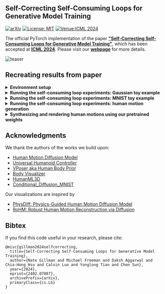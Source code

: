 ## Self-Correcting Self-Consuming Loops for Generative Model Training


[![arXiv](https://img.shields.io/badge/arXiv-2402.07087-<COLOR>.svg)](https://arxiv.org/abs/2402.07087)
[![License: MIT](https://img.shields.io/badge/License-MIT-yellow.svg)](https://opensource.org/licenses/MIT)
[![Venue:ICML 2024](https://img.shields.io/badge/Venue-ICML%202023-007CFF)](https://icml.cc/)


The official PyTorch implementation of the paper [**"Self-Correcting Self-Consuming Loops for Generative Model Training"**](https://arxiv.org/abs/2402.07087), which has been accepted at [**ICML 2024**](https://icml.cc/Conferences/2024).
Please visit our [**webpage**](https://nategillman.com/sc-sc.html) for more details.


![teaser](assets/motion_null.gif)




## Recreating results from paper

<details>
  <summary><b> Environment setup </b></summary>

<br>

The main building blocks for this repo include [Human Motion Diffusion Model](https://guytevet.github.io/mdm-page/), [Universal Humanoid Controller](https://github.com/ZhengyiLuo/UHC), [VPoser](https://github.com/nghorbani/human_body_prior).
Please visit their webpages for more details, including license info.
Note that their code depends on other libraries, including CLIP, SMPL, SMPL-X, PyTorch3D, and uses datasets that each have their own respective licenses that must also be followed.

### Step 1: build conda env

Run the script: `./setup.sh`.

This will create a conda virtual environment and perform a basic test (`test_environment.py`) to see if all succeeds. 

The environment setup has several major steps which depend greatly on the host machine. While `setup.sh` aspires to be robust / 'just work', there will be differences from system to system. 
For completeness, those steps are:
1. Create a Python 3.8.12 conda virtual environment named `"scsc"`
2. Install the dependencies of [MDM](https://github.com/GuyTevet/motion-diffusion-model)
3. Install the dependencies of [UHC](https://github.com/ZhengyiLuo/UHC) (including [Mujoco](https://github.com/openai/mujoco-py), which requires [Boost](https://www.boost.org/) to cythonize.)
4. Install visualization dependencies ([Body Visualizer](https://github.com/nghorbani/body_visualizer), [VPoser](https://github.com/nghorbani/human_body_prior))

Optionally, the last step of `./setup.sh` will facilitate moving the SMPL, SMPL+H, and SMPL+X models into their expected locations.

You must have an account on the following websites **AND AGREE TO THEIR TERMS AND CONDITIONS**:
- SMPL-X: https://smpl-x.is.tue.mpg.de/register.php
- SMPL: https://smpl.is.tue.mpg.de/modellicense.html
- SMPL-H: https://mano.is.tue.mpg.de/register.php

The data download script may also be run independently of the model setup. One can run: `./get_smpl_data.sh`.
More detail on the data dependencies can be found in Step 3.

<!-- <details>
  <summary><b> (Optional) basic environment setup test, to check if sampling works </b></summary> 

Running a sampling and basic visualization is a good intermediate test to run at this point. To do this,
first download the [`humanml-encoder-512`](https://github.com/GuyTevet/motion-diffusion-model?tab=readme-ov-file#3-download-the-pretrained-models) model from the MDM repository. 

Place it into `save/`. Make a copy of the model weights you wish to use for MDM (e.g., `model000200000.pt`) and
name it `model.pt`. The save directory should now look like this:
```commandline
|── save
└── humanml_trans_enc_512
    ├── args.json
    ├── eval_humanml_trans_enc_512_000475000_gscale2.5_wo_mm.log
    ├── model000200000.pt
    ├── model000475000.pt
    ├── model.pt
    ├── opt000200000.pt
    └── opt000475000.pt
```

To run the visualization test, enter the following into your shell:
```bash
conda activate scsc
mkdir -p test_videos
python visualize/visualizer.py
```

Examine the contents of the `test_videos` directory to find the results. 

This will output should look something like this:
```commandline
(scsc) [user@host]$ python visualize/visualizer.py WARNING: You are using a SMPL model, with only 10 shape coefficients.
usage: visualizer.py [-h] model_path
visualizer.py: error: the following arguments are required: model_path
WARNING: !-model_path was not specified through args.
Reading ././dataset/humanml_opt.txt
Loading dataset t2m !!...
100%|████████████████████████████████| 1460/1460 [00:02<00:00, 621.19it/s] num_synthetic_examples_included = 0
Skipped: 0 samples. Total Samples: 1404 Number of diffusion steps: 1000 Sampling batch 1/1!!...
Sampler batch size: 64
Sampling [repetitions: 0]
100%|████████████████████████████████| 1000/1000 [01:44<00:00, 9.54it/s]
Processing Sample [repetitions: 0] data rep: hml_vec.....
hml vec rep
Successfully saved wireframe videos to:
[PosixPath('test_videos/wireframe_video_prompt_0.mp4'), PosixPath('test_videos/wireframe_video_prompt_1.mp4')]
POSE_SEQ shape (296, 22, 3)
2024-02-26 00:53:21.608 | INFO | translation.utils_mdm_to_amass.human_body_prior.src.human_body_prior.tools.model_loader:load_model:97 - Loaded model in eval mode with trained weights: ./body_models/vposer_v2_05/snapshots/V02_05_epoch=13_val_loss=0.03.ckpt
VPoser Advanced IK: 100%|████████████████████████████| 1/1 [00:13<00:00, 13.70s/it] 
100%|██████████████████████████████| 196/196 [01:10<00:00, 2.76it/s] 
100%|██████████████████████████████| 100/100 [00:35<00:00, 2.78it/s] 
Successfully saved skinned videos to:
[PosixPath('test_videos/skinned_video_0.gif'), PosixPath('test_videos/skinned_video_1.gif')]
```

</details> -->

### Step 2: obtain HumanML3D dataset, and filter it to obtain our subset

First, must build [HumanML3D](https://github.com/EricGuo5513/HumanML3D) dataset.

Instructions on how to build the dataset may be found here: [LINK](https://github.com/EricGuo5513/HumanML3D?tab=readme-ov-file#how-to-obtain-the-data)

To obtain the AMASS data required to build HumanML3D, one can use the `get_smpl_data.sh` script and then the `extract_humanml_3d.sh` script. Together, this will download the required AMASS datasets and put them in a convenient location to proceed with HumanML3D's instructions. 
Again, usage of this script requires one have an active account on the [AMASS website](https://amass.is.tue.mpg.de/index.html) and agree to the license of all individual datasets. 

```bash
git clone https://github.com/EricGuo5513/HumanML3D.git
# follow HumanML3D setup instructions at the above repo, then
cp -r HumanML3D/HumanML3D ./dataset/HumanML3D
cp HumanML3D/index.csv ./dataset/HumanML3D/index.csv
```

Then, at [BMLMoVi](https://borealisdata.ca/dataset.xhtml?persistentId=doi%3A10.5683%2FSP2%2FJRHDRN&version=&q=&fileTypeGroupFacet=%22Archive%22&fileAccess=&fileTag=&fileSortField=&fileSortOrder=), you need to download and unpack the files:
- `F_Subjects_1_45.tar`: [LINK](https://borealisdata.ca/file.xhtml?fileId=128299&version=5.0)
- `F_Subjects_46_90.tar`: [LINK](https://borealisdata.ca/file.xhtml?fileId=92072&version=5.0)

and put their contents together inside the folder `dataset/F_Subjects_1_90` at the root of the repository.
We use this when we run the following script, to filter the HumanML3D dataset into smaller subdata sets of sizes $\{64, 128, 256, 2794\}$ as described in the paper.

```bash
python exp_scripts/filter_dataset.py
```

### Step 3: Download dependencies for MDM, UHC, and inverse kinematics engine


```bash
# from original MDM repo
pip install gdown
bash prepare/download_glove.sh
bash prepare/download_smpl_files.sh
bash prepare/download_t2m_evaluators.sh
```

The `download_smpl_files.sh` will place files inside `body_models/smpl`.
Then, download and place these files in the repo as indicated:
- [DMPL model](https://smpl.is.tue.mpg.de/download.php) (go to downloads, then "Download DMPLs compatible with SMPL", then put `dmpls` folder inside `body_models` directory)
- [VPoser v2.0](https://smpl-x.is.tue.mpg.de/) (sign up for an account and find the VPoser v2 download in the 'Downloads tab') and unzip, then place it in `body_models/vposer_v2_05` (i.e. rename downloaded folder to `vposer_v2_05`) 
- [SMPL-H model](https://mano.is.tue.mpg.de/) (find the Extended SMPL+H model download in the 'Downloads tab') and place the `smplh` folder in `body_models`


After all this, `body_models` directory should look like this:

  ```bash
body_models
├── dmpls
│   ├── female
│       ├── model.npz
│   ├── male
│       ├── model.npz
│   ├── neutral
│       ├── model.npz
├── smpl
│   ├── J_regressor_extra.npy
│   ├── kintree_table.pkl
│   ├── SMPL_NEUTRAL.pkl
│   ├── smplfaces.npy
├── smplh
│   ├── female
│       ├── model.npz
│   ├── male
│       ├── model.npz
│   ├── neutral
│       ├── model.npz
├── vposer_v2_05
│   ├── snapshots
│       ├── V02_05_epoch=08_val_loss=0.03.ckpt
│       ├── V02_05_epoch=13_val_loss=0.03.ckpt
│   ├── V02_05.yaml
```


Also need data for UHC:

```bash
# Also need data for UHC
cd UniversalHumanoidControl
bash download_data.sh
```

</details>


<details>
  <summary><b> Running the self-consuming loop experiments: Gaussian toy example </b></summary>

<br>

```bash
python exp_scripts/gaussian_toy_example.py
```

</details>

<details>
  <summary><b> Running the self-consuming loop experiments: MNIST toy example </b></summary>

<br>

Create a separate conda env for these experiments:

```bash
conda create -n mnist_toy python=3.11
conda activate mnist_toy

conda install pytorch==2.2.0 torchvision==0.17.0 torchaudio==2.2.0 pytorch-cuda=12.1 -c pytorch -c nvidia
conda install tqdm matplotlib -y
conda install scikit-learn -y
```

Train an image classifer for MNIST digits; the learned embeddings will be used to compute the FID scores later.

```bash
mkdir -p exp_outputs/mnist
python exp_scripts/mnist/fid_lenet.py
```

This first training script trains the baseline, which is generations 0 through 50.
The last checkpoint from Generation 0 will  be used to seed all of the self-consuming experiments.
Don't start the other runs until this run finishes.

```bash
NUM_EPOCH=20

python exp_scripts/mnist/self_consuming_ddpm_mini.py \
    --n_epoch_for_training_from_scratch ${NUM_EPOCH} \
    --train_type baseline \
    --synth_aug_percent 0.0 \
    --fraction_of_train_set_to_train_on 0.2 \
    --save_dir_parent ./exp_outputs/mnist/ \
    --lr_divisor 20 \
    --resume_starting_at_generation 0
```

This script trains the self-consuming loop.
To recreate the results from the paper, you should run this script four times, for each `SYNTH_AUG_PERCENT` in `{0.2, 0.5, 1.0, 1.5}`.
These can all be run in parallel.

```bash
NUM_EPOCH=20
SYNTH_AUG_PERCENT=0.2
python exp_scripts/mnist/self_consuming_ddpm_mini.py \
    --n_epoch_for_training_from_scratch ${NUM_EPOCH} \
    --train_type iterative_finetuning \
    --synth_aug_percent ${SYNTH_AUG_PERCENT} \
    --fraction_of_train_set_to_train_on 0.2 \
    --save_dir_parent ./exp_outputs/mnist/ \
    --lr_divisor 20 \
    --resume_starting_at_generation 0
```

And this script trains the self-consuming loop with self-correction.
Again, to recreate the results from the paper, you should run this script four times, for each `SYNTH_AUG_PERCENT` in `{0.2, 0.5, 1.0, 1.5}`.
These can also all be run in parallel.

```bash
NUM_EPOCH=20
SYNTH_AUG_PERCENT=0.2
python exp_scripts/mnist/self_consuming_ddpm_mini.py \
    --n_epoch_for_training_from_scratch ${NUM_EPOCH} \
    --train_type iterative_finetuning_with_correction \
    --synth_aug_percent ${SYNTH_AUG_PERCENT} \
    --fraction_of_train_set_to_train_on 0.2 \
    --n_clusters_per_digit 16 \
    --save_dir_parent ./exp_outputs/mnist/ \
    --lr_divisor 20 \
    --resume_starting_at_generation 0
```

At any point during training, you can check on progress by running the below script.
It will generate graphs and write them to `exp_outputs/mnist/graphs`.

```bash
python exp_scripts/mnist/generate_graphs.py ./exp_outputs/mnist
```


</details>


<details>
  <summary><b> Running the self-consuming loop experiments: human motion generation</b></summary>

<br>

The bash scripts below can be run without any changes.
If your compute resources are managed by Slurm, then you might consider taking a look at 
the Slurm script that we used, which is provided at `exp_scripts/slurm.sh`.
You would need to change the resource requests and environment to match whatever your slurm setup is,
and of course you would need to change the last line, which executes the bash script listed below.


<details style="margin-left: 20px;"><summary><b>dataset size = 64</b></summary>


#### $n = 64$, training from scratch


```bash
# STEP 1: we train generation 0 on just ground truth data
bash exp_scripts/dataset_0064/train_generation_0.sh

# STEP 2: copy the checkpoint from that experiment to seed all the other experiments
python exp_scripts/dataset_0064/copy_generation_0.py

# STEP 3: After the above scripts finish, each of following 9 scripts can run in parallel

# STEP 3A: we train the baseline model
bash exp_scripts/dataset_0064/train_baseline.sh

# STEP 3B: train the iterative finetuning models
bash exp_scripts/dataset_0064/train_iterative_finetuning.sh 025
bash exp_scripts/dataset_0064/train_iterative_finetuning.sh 050
bash exp_scripts/dataset_0064/train_iterative_finetuning.sh 075
bash exp_scripts/dataset_0064/train_iterative_finetuning.sh 100

# STEP 3C: train the iterative finetuning models with correction
bash exp_scripts/dataset_0064/train_iterative_finetuning_with_correction.sh 025
bash exp_scripts/dataset_0064/train_iterative_finetuning_with_correction.sh 050
bash exp_scripts/dataset_0064/train_iterative_finetuning_with_correction.sh 075
bash exp_scripts/dataset_0064/train_iterative_finetuning_with_correction.sh 100

# STEP 4: we can graph our results; to see intermediate results, this script can be run 
# while the above 9 scripts are still running
python exp_scripts/generate_graphs.py 0064
```

#### $n = 64$, synthesizing motions using those trained weights

These scripts randomly select prompts from the test split for visualization, then sample from the
checkpoint, and render them. The second step takes a while, but note that you can execute the same
script $m$ times, where $m$ is the number of checkpoints that the script needs to sample from.

```bash
# STEP 1: run this script to copy over the relevant checkpoints into a new folder.
# command line arg #1: dataset size
# command line arg #2: quantity of prompts to sample from the test split
python exp_scripts/prep_for_visualization.py 0064 16

# STEP 2: sample motions from checkpoints, then render motions.
# command line arg #1: the path output from previous script
# command line arg #2: quantity of samples to synthesize for each prompt
python sample/checkpoint_visual_sampler.py exp_outputs/dataset_0064/visualization 4
```

</details>



<details style="margin-left: 20px;"><summary><b>dataset size = 128</b></summary>

#### $n = 128$, training from scratch

The logic for the case where the dataset has size $n=128$ is similar to the $n=64$ case; 
see above for a detailed description of what all these scripts are doing.

```bash
# train generation 0, then use it to seed other results
bash exp_scripts/dataset_0128/train_generation_0.sh
python exp_scripts/dataset_0128/copy_generation_0.py

# train generations 1 through 50
bash exp_scripts/dataset_0128/train_baseline.sh
bash exp_scripts/dataset_0128/train_iterative_finetuning.sh 025
bash exp_scripts/dataset_0128/train_iterative_finetuning.sh 050
bash exp_scripts/dataset_0128/train_iterative_finetuning.sh 075
bash exp_scripts/dataset_0128/train_iterative_finetuning.sh 100
bash exp_scripts/dataset_0128/train_iterative_finetuning_with_correction.sh 025
bash exp_scripts/dataset_0128/train_iterative_finetuning_with_correction.sh 050
bash exp_scripts/dataset_0128/train_iterative_finetuning_with_correction.sh 075
bash exp_scripts/dataset_0128/train_iterative_finetuning_with_correction.sh 100

# graph the results
python exp_scripts/generate_graphs.py 0128
```

#### $n = 128$, synthesizing motions using those trained weights


```bash
# copy the checkpoints into a new folder, randomly choose 16 prompts from test split
python exp_scripts/prep_for_visualization.py 0128 16

# synthesize motions from checkpoints, then render 4 samples for each one
python sample/checkpoint_visual_sampler.py exp_outputs/dataset_0128/visualization 4
```

</details>


<details style="margin-left: 20px;"><summary><b>dataset size = 256</b></summary>

#### $n = 256$, training from scratch

The logic for the case where the dataset has size $n=256$ is similar to the $n=64$ case; 
see above for a detailed description of what all these scripts are doing.

```bash
# train generation 0, then use it to seed other results
bash exp_scripts/dataset_0256/train_generation_0.sh
python exp_scripts/dataset_0256/copy_generation_0.py

# train generations 1 through 50
bash exp_scripts/dataset_0256/train_baseline.sh
bash exp_scripts/dataset_0256/train_iterative_finetuning.sh 025
bash exp_scripts/dataset_0256/train_iterative_finetuning.sh 050
bash exp_scripts/dataset_0256/train_iterative_finetuning.sh 075
bash exp_scripts/dataset_0256/train_iterative_finetuning.sh 100
bash exp_scripts/dataset_0256/train_iterative_finetuning_with_correction.sh 025
bash exp_scripts/dataset_0256/train_iterative_finetuning_with_correction.sh 050
bash exp_scripts/dataset_0256/train_iterative_finetuning_with_correction.sh 075
bash exp_scripts/dataset_0256/train_iterative_finetuning_with_correction.sh 100

# graph the results
python exp_scripts/generate_graphs.py 0256
```

#### $n = 256$, synthesizing motions using those trained weights


```bash
# copy the checkpoints into a new folder, randomly choose 16 prompts from test split
python exp_scripts/prep_for_visualization.py 0256 16

# synthesize motions from checkpoints, then render 4 samples for each one
python sample/checkpoint_visual_sampler.py exp_outputs/dataset_0256/visualization 4
```

</details>


<details style="margin-left: 20px;"><summary><b>dataset size = 2794</b></summary>


#### $n = 2794$, training from scratch

The logic for the case where the dataset has size $n=2794$ is similar to the $n=64$ case; 
see above for a detailed description of what all these scripts are doing.

```bash
# train generation 0, then use it to seed other results
bash exp_scripts/dataset_2794/train_generation_0.sh
python exp_scripts/dataset_2794/copy_generation_0.py

# train generations 1 through 50
bash exp_scripts/dataset_2794/train_baseline.sh
bash exp_scripts/dataset_2794/train_iterative_finetuning.sh 025
bash exp_scripts/dataset_2794/train_iterative_finetuning.sh 050
bash exp_scripts/dataset_2794/train_iterative_finetuning.sh 075
bash exp_scripts/dataset_2794/train_iterative_finetuning.sh 100
bash exp_scripts/dataset_2794/train_iterative_finetuning_with_correction.sh 025
bash exp_scripts/dataset_2794/train_iterative_finetuning_with_correction.sh 050
bash exp_scripts/dataset_2794/train_iterative_finetuning_with_correction.sh 075
bash exp_scripts/dataset_2794/train_iterative_finetuning_with_correction.sh 100

# graph the results
python exp_scripts/generate_graphs.py 2794
```

#### $n = 2794$, synthesizing motions using those trained weights


```bash
# copy the checkpoints into a new folder, randomly choose 16 prompts from test split
python exp_scripts/prep_for_visualization.py 2794 16

# synthesize motions from checkpoints, then render 4 samples for each one
python sample/checkpoint_visual_sampler.py exp_outputs/dataset_2794/visualization 4
```

</details>


</details>


<details>
  <summary><b>Synthesizing and rendering human motions using our pretrained weights</b></summary>
  

#### dataset size: $n = 64$

```bash
## in progress; we're uploading our weights soon!
```

</details>


## Acknowledgments

We thank the authors of the works we build upon:
- [Human Motion Diffusion Model](https://github.com/GuyTevet/motion-diffusion-model)
- [Universal Humanoid Controller](https://github.com/ZhengyiLuo/UHC)
- [VPoser aka Human Body Prior](https://github.com/nghorbani/human_body_prior)
- [Body Visualizer](https://github.com/nghorbani/body_visualizer)
- [HumanML3D](https://github.com/EricGuo5513/HumanML3D)
- [Conditional_Diffusion_MNIST](https://github.com/TeaPearce/Conditional_Diffusion_MNIST)

Our visualizations are inspired by
- [PhysDiff: Physics-Guided Human Motion Diffusion Model](https://nvlabs.github.io/PhysDiff/)
- [RoHM: Robust Human Motion Reconstruction via Diffusion](https://github.com/sanweiliti/RoHM)


## Bibtex
If you find this code useful in your research, please cite:

```
@misc{gillman2024selfcorrecting,
  title={Self-Correcting Self-Consuming Loops for Generative Model Training}, 
  author={Nate Gillman and Michael Freeman and Daksh Aggarwal and Chia-Hong Hsu and Calvin Luo and Yonglong Tian and Chen Sun},
  year={2024},
  eprint={2402.07087},
  archivePrefix={arXiv},
  primaryClass={cs.LG}
}
```
